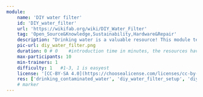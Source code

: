 ```yaml
---
module:
    name: 'DIY water filter'
    id: 'DIY_water_filter'
    url: 'https://wikifab.org/wiki/DIY_Water_Filter' 
    tag: 'Open_Source&Knowledge,Sustainability,Hardware&Repair'
    description: "Drinking water is a valuable resource! This module tells about the dangers of drinking polluted water and shows how to set up a lowcost DIY water filter."
    pic-url: diy_water_filter.png
    duration: 0 # 0    #introduction time in minutes, the resources have their own time blocks
    max-participants: 10
    min-trainers: 1
    difficulty: 1   #1-3, 1 is easyest
    license: '[CC-BY-SA 4.0](https://choosealicense.com/licenses/cc-by-sa-4.0/)'
    res: ['drinking_contaminated_water', 'diy_water_filter_setup', 'diy_water_filter_tools&materials']
    # marker
---  
```

